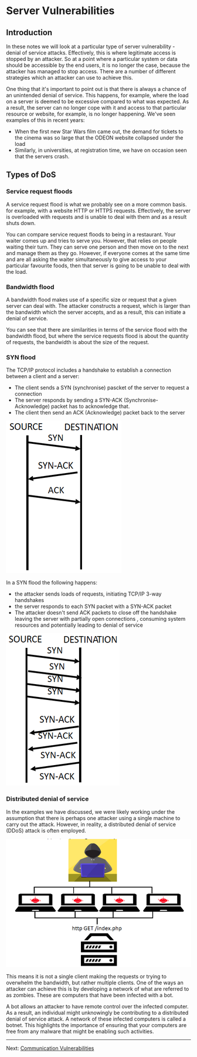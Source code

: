 # Server Vulnerabilities

## Introduction

In these notes we will look at a particular type of server vulnerability - denial of service attacks. Effectively, this is where legitimate access is stopped by an attacker. So at a point where a particular system or data should be accessible by the end users, it is no longer the case, because the attacker has managed to stop access. There are a number of different strategies which an attacker can use to achieve this.

One thing that it's important to point out is that there is always a chance of an unintended denial of service. This happens, for example, where the load on a server is deemed to be excessive compared to what was expected. As a result, the server can no longer cope with it and access to that particular resource or website, for example, is no longer happening. We've seen examples of this in recent years:
* When the first new Star Wars film came out, the demand for tickets to the cinema was so large that the ODEON website collapsed under the load
* Similarly, in universities, at registration time, we have on occasion seen that the servers crash.

## Types of DoS

### Service request floods

A service request flood is what we probably see on a more common basis. for example, with a website HTTP or HTTPS requests. Effectively, the server is overloaded with requests and is unable to deal with them and as a result shuts down.

You can compare service request floods to being in a restaurant. Your waiter comes up and tries to serve you. However, that relies on people waiting their turn. They can serve one person and then move on to the next and manage them as they go. However, if everyone comes at the same time and are all asking the waiter simultaneously to give access to your particular favourite foods, then that server is going to be unable to deal with the load.

### Bandwidth flood

A bandwidth flood makes use of a specific size or request that a given server can deal with. The attacker constructs a request, which is larger than the bandwidth which the server accepts, and as a result, this can initiate a denial of service.

You can see that there are similarities in terms of the service flood with the bandwidth flood, but where the service requests flood is about the quantity of requests, the bandwidth is about the size of the request.

### SYN flood

The TCP/IP protocol includes a handshake to establish a connection between a client and a server:

* The client sends a SYN (synchronise) pascket of the server to request a connection
* The server responds by sending a SYN-ACK (Synchronise-Acknowledge) packet has to acknowledge that.
* The client then send an ACK (Acknowledge) packet back to the server

![TCP handshake](./images/TCP_handshake.png)

In a SYN flood the following happens:

* the attacker sends loads of requests, initiating TCP/IP 3-way handshakes 
* the server responds to each SYN packet with a SYN-ACK packet
* The attacker doesn't send ACK packets to close off the handshake leaving the server with partially open connections , consuming system resources and potentially leading to denial of service

![SYN flood](./images/SYN_flood.png)

### Distributed denial of service

In the examples we have discussed, we were likely working under the assumption that there is perhaps one attacker using a single machine to carry out the attack. However, in reality, a distributed denial of service (DDoS) attack is often employed.

![DDoS](./images/DDoS.png)

This means it is not a single client making the requests or trying to overwhelm the bandwidth, but rather multiple clients. One of the ways an attacker can achieve this is by developing a network of what are referred to as zombies. These are computers that have been infected with a bot.

A bot allows an attacker to have remote control over the infected computer. As a result, an individual might unknowingly be contributing to a distributed denial of service attack. A network of these infected computers is called a botnet. This highlights the importance of ensuring that your computers are free from any malware that might be enabling such activities.

---

Next: [Communication Vulnerabilities](Week_5/My_notes/Communication_Vulnerabilities.md)